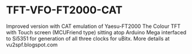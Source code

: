 # TFT-VFO-FT2000-CAT
Improved version with CAT emulation of Yaesu-FT2000
The Colour TFT with Touch screen (MCUFriend type) sitting atop Arduino Mega interfaced to Si5351 for generation of all three clocks 
for uBitx. 
More details at vu2spf.blogspot.com

